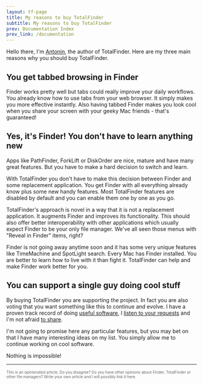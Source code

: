 ```yaml
---
layout: tf-page
title: My reasons to buy TotalFinder
subtitle: My reasons to buy TotalFinder
prev: Documentation Index
prev_link: /documentation
---
```


Hello there, 
I'm [Antonin](http://binaryage.com/about), the author of TotalFinder. Here are my three main reasons why you should buy TotalFinder.

## You get tabbed browsing in Finder

Finder works pretty well but tabs could really improve your daily workflows. You already know how to use tabs from your web browser. It simply makes you more effective instantly. Also having tabbed Finder makes you look cool when you share your screen with your geeky Mac friends - that's guaranteed!

## Yes, it's Finder! You don't have to learn anything new

Apps like PathFinder, ForkLift or DiskOrder are nice, mature and have many great features. But you have to make a hard decision to switch and learn.

With TotalFinder you don't have to make this decision between Finder and some replacement application. You get Finder with all everything already know plus some new handy features. Most TotalFinder features are disabled by default and you can enable them one by one as you go.

TotalFinder's approach is novel in a way that it is not a replacement application. It augments Finder and improves its functionality. This should also offer better interoperability with other applications which usually expect Finder to be your only file manager. We've all seen those menus with "Reveal in Finder" items, right?

Finder is not going away anytime soon and it has some very unique features like TimeMachine and SpotLight search. Every Mac has Finder installed. You are better to learn how to live with it than fight it. TotalFinder can help and make Finder work better for you.

## You can support a single guy doing cool stuff

By buying TotalFinder you are supporting the project. In fact you are also voting that you want something like this to continue and evolve. I have a proven track record of doing [useful software](http://binaryage.com), I  [listen to your requests](http://support.binaryage.com) and I'm not afraid [to share](http://github.com/darwin).

I'm not going to promise here any particular features, but you may bet on that I have many interesting ideas on my list. You simply allow me to continue working on cool software. 

Nothing is impossible!

---

<div style="color: #666; font-size: 10px">
    This is an opinionated article. Do you disagree? Do you have other opinions about Finder, TotalFinder or other file managers? Write your own article and I will possibly link it here.
</div>